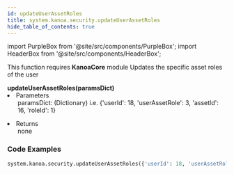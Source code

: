 ```yaml
---
id: updateUserAssetRoles
title: system.kanoa.security.updateUserAssetRoles
hide_table_of_contents: true
---
```

import PurpleBox from '@site/src/components/PurpleBox';
import HeaderBox from '@site/src/components/HeaderBox';


<PurpleBox>This function requires <b>KanoaCore</b> module</PurpleBox>
<HeaderBox header="Description">Updates the specific asset roles of the user</HeaderBox>

<HeaderBox header="Syntax">
    <b>updateUserAssetRoles(paramsDict) </b>
    <li> Parameters <br />
        <ul>paramsDict: (Dictionary)  i.e. &#123;'userId': 18, 'userAssetRole': 3, 'assetId': 16, 'roleId': 1}<br /> </ul>
    </li>
    <li> Returns <br />
        <ul>none<br /> </ul>
    </li>
</HeaderBox>


### Code Examples

```py
system.kanoa.security.updateUserAssetRoles({'userId': 18, 'userAssetRole': 3, 'assetId': 16, 'roleId': 1})

```